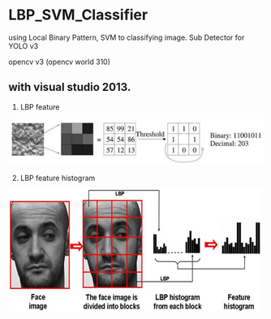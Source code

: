 # LBP_SVM_Classifier
using Local Binary Pattern, SVM to classifying image. Sub Detector for YOLO v3

opencv v3 (opencv world 310)

with visual studio 2013.
------
1. LBP feature

![lbp1](imgs/lbp1.png)

2. LBP feature histogram

![lbp2](imgs/lbp2.png)

